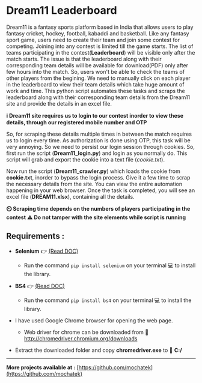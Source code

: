 # Dream11 Leaderboard

Dream11 is a fantasy sports platform based in India that allows users to play fantasy cricket, hockey, football, kabaddi and basketball.
Like any fantasy sport game, users need to create their team and join some contest for competing. Joining into any contest is limited till
the game starts. The list of teams participating in the contest(**Leaderboard**) will be visible only after the match starts. The issue is
that the leaderboard along with their corresponding team details will be available for download(PDF) only after few hours into the match.
So, users won't be able to check the teams of other players from the begining. We need to manually click on each player in the leaderboard 
to view their team details which take huge amount of work and time. This python script automates these tasks and scraps the leaderboard 
along with their corresponding team details from the Dream11 site and provide the details in an excel file.

**:information_source: Dream11 site requires us to login to our contest inorder to view these details, through our registered mobile number and OTP**

So, for scraping these details multiple times in between the match requires us to login every time. As authorization is done using OTP, 
this task will be very annoying. So we need to persist our login session through cookies. So, first run the script (**Dream11_login.py**)
and login as you normally do. This script will grab and export the cookie into a text file (*cookie.txt*).

Now run the script (**Dream11_crawler.py**) which loads the cookie from **cookie.txt**, inorder to bypass the login process.
Give it a few time to scrap the necessary details from the site. You can view the entire automation happening in your web browser.
Once the task is completed, you will see an excel file (**DREAM11.xlsx**), containing all the details.

**:timer_clock: Scraping time depends on the numbers of players participating in the contest**
**:warning: Do not tamper with the site elements while script is running**

## Requirements :
  - **Selenium**  :point_right: [(Read DOC)](https://selenium-python.readthedocs.io/)
      * Run the command ``` pip install selenium ``` on your terminal :computer: to install the library.
  - **BS4**  :point_right: [(Read DOC)](https://beautiful-soup-4.readthedocs.io/en/latest/)
      * Run the command ``` pip install bs4 ``` on your terminal :computer: to install the library.
  
  - I have used Google Chrome browser for opening the web page.
      * Web driver for chrome can be downloaded from :paperclip: http://chromedriver.chromium.org/downloads
  - Extract the downloaded folder and copy **chromedriver.exe** to :file_folder: **C:/**

---
**More projects available at :** [https://github.com/mochatek](https://github.com/mochatek)
